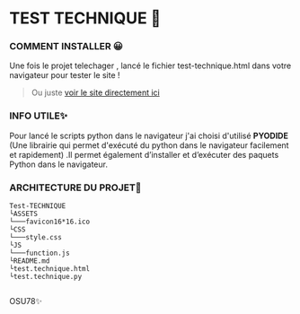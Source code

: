 # TEST TECHNIQUE 👾 

### COMMENT INSTALLER 😀
 Une fois le projet telechager , lancé le fichier test-technique.html dans votre navigateur pour tester le site !
 
 >Ou juste 
[voir le site directement ici](https://nodejs.org/) 


### INFO UTILE✨
 Pour lancé le scripts python dans le navigateur j'ai choisi d'utilisé **PYODIDE** (Une librairie qui permet d'exécuté du python dans le navigateur facilement et rapidement)
 .Il permet également d’installer et d’exécuter des paquets Python dans le navigateur.


### ARCHITECTURE DU PROJET🧩
```
Test-TECHNIQUE
└ASSETS
└───favicon16*16.ico
└CSS
└───style.css
└JS  
└───function.js
└README.md
└test.technique.html
└test.technique.py
    
```


OSU78✨

